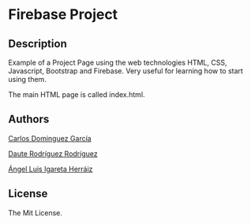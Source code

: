 # Firebase Project

## Description
Example of a Project Page using the web technologies HTML, CSS, Javascript, Bootstrap and Firebase. Very useful for learning how to start using them.

The main HTML page is called index.html.

## Authors
[Carlos Dominguez García](https://github.com/carlosdg)

[Daute Rodríguez Rodríguez](https://github.com/alu0100973914)

[Ángel Luis Igareta Herráiz](https://github.com/angeligareta)

## License
The Mit License.
